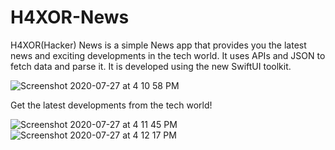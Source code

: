 # H4XOR-News

H4XOR(Hacker) News is a simple News app that provides you the latest news and exciting developments in the tech world. It uses APIs and JSON to fetch data and parse it. It is developed using the new SwiftUI toolkit.

![Screenshot 2020-07-27 at 4 10 58 PM](https://user-images.githubusercontent.com/67234999/88623764-4f8c0d00-d0c3-11ea-9e69-e55a330beb37.png)

Get the latest developments from the tech world! 

![Screenshot 2020-07-27 at 4 11 45 PM](https://user-images.githubusercontent.com/67234999/88623774-53b82a80-d0c3-11ea-850d-24eef622a23d.png)
![Screenshot 2020-07-27 at 4 12 17 PM](https://user-images.githubusercontent.com/67234999/88623776-54e95780-d0c3-11ea-8237-a02eb576f3f7.png)
